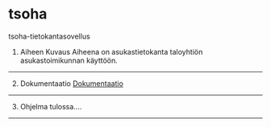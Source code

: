 # tsoha
tsoha-tietokantasovellus

1. Aiheen Kuvaus
Aiheena on asukastietokanta taloyhtiön asukastoimikunnan käyttöön.
------

2. Dokumentaatio
[Dokumentaatio](https://github.com/mikkovalla/tsoha/blob/master/doc/Johdanto.pdf)

----
3. Ohjelma
tulossa....

---
